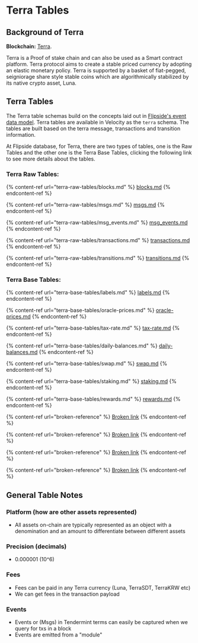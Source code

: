 # Terra Tables

## Background of Terra

**Blockchain:** [Terra](https://www.terra.money/).&#x20;

Terra is a Proof of stake chain and can also be used as a Smart contract platform. Terra protocol aims to create a stable priced currency by adopting an elastic monetary policy. Terra is supported by a basket of fiat-pegged, seigniorage share style stable coins which are algorithmically stabilized by its native crypto asset, Luna.&#x20;

## Terra Tables

The Terra table schemas build on the concepts laid out in [Flipside's event data model](broken-reference). Terra tables are available in Velocity as the `terra` schema. The tables are built based on the terra message, transactions and transition information.&#x20;

At Flipside database, for Terra, there are two types of tables, one is the Raw Tables and the other one is the Terra Base Tables, clicking the following link to see more details about the tables.&#x20;

### Terra Raw Tables:

{% content-ref url="terra-raw-tables/blocks.md" %}
[blocks.md](terra-raw-tables/blocks.md)
{% endcontent-ref %}

{% content-ref url="terra-raw-tables/msgs.md" %}
[msgs.md](terra-raw-tables/msgs.md)
{% endcontent-ref %}

{% content-ref url="terra-raw-tables/msg_events.md" %}
[msg\_events.md](terra-raw-tables/msg\_events.md)
{% endcontent-ref %}

{% content-ref url="terra-raw-tables/transactions.md" %}
[transactions.md](terra-raw-tables/transactions.md)
{% endcontent-ref %}

{% content-ref url="terra-raw-tables/transitions.md" %}
[transitions.md](terra-raw-tables/transitions.md)
{% endcontent-ref %}

### Terra Base Tables:

{% content-ref url="terra-base-tables/labels.md" %}
[labels.md](terra-base-tables/labels.md)
{% endcontent-ref %}

{% content-ref url="terra-base-tables/oracle-prices.md" %}
[oracle-prices.md](terra-base-tables/oracle-prices.md)
{% endcontent-ref %}

{% content-ref url="terra-base-tables/tax-rate.md" %}
[tax-rate.md](terra-base-tables/tax-rate.md)
{% endcontent-ref %}

{% content-ref url="terra-base-tables/daily-balances.md" %}
[daily-balances.md](terra-base-tables/daily-balances.md)
{% endcontent-ref %}

{% content-ref url="terra-base-tables/swap.md" %}
[swap.md](terra-base-tables/swap.md)
{% endcontent-ref %}

{% content-ref url="terra-base-tables/staking.md" %}
[staking.md](terra-base-tables/staking.md)
{% endcontent-ref %}

{% content-ref url="terra-base-tables/rewards.md" %}
[rewards.md](terra-base-tables/rewards.md)
{% endcontent-ref %}

{% content-ref url="broken-reference" %}
[Broken link](broken-reference)
{% endcontent-ref %}

{% content-ref url="broken-reference" %}
[Broken link](broken-reference)
{% endcontent-ref %}

{% content-ref url="broken-reference" %}
[Broken link](broken-reference)
{% endcontent-ref %}

{% content-ref url="broken-reference" %}
[Broken link](broken-reference)
{% endcontent-ref %}







## **General Table Notes**

### **Platform (how are other assets represented)**

* All assets on-chain are typically represented as an object with a denomination and an amount to differentiate between different assets

### **Precision (decimals)**

* 0.000001 (10^6)

### **Fees**

* Fees can be paid in any Terra currency (Luna, TerraSDT, TerraKRW etc)
* We can get fees in the transaction payload

### **Events**

* Events or (Msgs) in Tendermint terms can easily be captured when we query for txs in a block
* Events are emitted from a "module"




